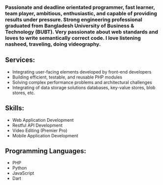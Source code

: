 ### Passionate and deadline orientated programmer, fast learner, team player, ambitious, enthusiastic, and capable of providing results under pressure. Strong engineering professional graduated from Bangladesh University of Business & Technology (BUBT). Very passionate about web standards and loves to write semantically correct code. I love listening nasheed, traveling, doing videography. 
<!--
**hridoyraisul/hridoyraisul** is a ✨ _special_ ✨ repository because its `README.md` (this file) appears on your GitHub profile. -->

## Services:

- Integrating user-facing elements developed by front-end developers
- Building efficient, testable, and reusable PHP modules
- Solving complex performance problems and architectural challenges
- Integrating of data storage solutions databases, key-value stores, blob stores, etc.

## Skills:
- Web Application Development
- Restful API Development
- Video Editing (Premier Pro)
- Mobile Application Development

## Programming Languages:
- PHP
- Python
- JavaScript
- Dart
